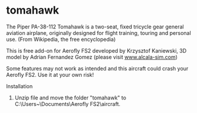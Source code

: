 # tomahawk
The Piper PA-38-112 Tomahawk is a two-seat, fixed tricycle gear general aviation airplane, originally designed for flight training, touring and personal use. (From Wikipedia, the free encyclopedia) 

This is free add-on for Aerofly FS2 developed by Krzysztof Kaniewski, 3D model by Adrian Fernandez Gomez (please visit www.alcala-sim.com)

 Some features may not work as intended and this aircraft could crash your Aerofly FS2. 
 Use it at your own risk!

Installation

1. Unzip file and move the folder "tomahawk" to C:\Users\~\Documents\Aerofly FS2\aircraft.
